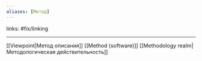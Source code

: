 ```yaml
---
aliases: [Метод]
---
```

links: #fix/linking 

---

[[Viewpoint|Метод описания]]
[[Method (software)]]
[[Methodology realm|Методологическая действительность]]